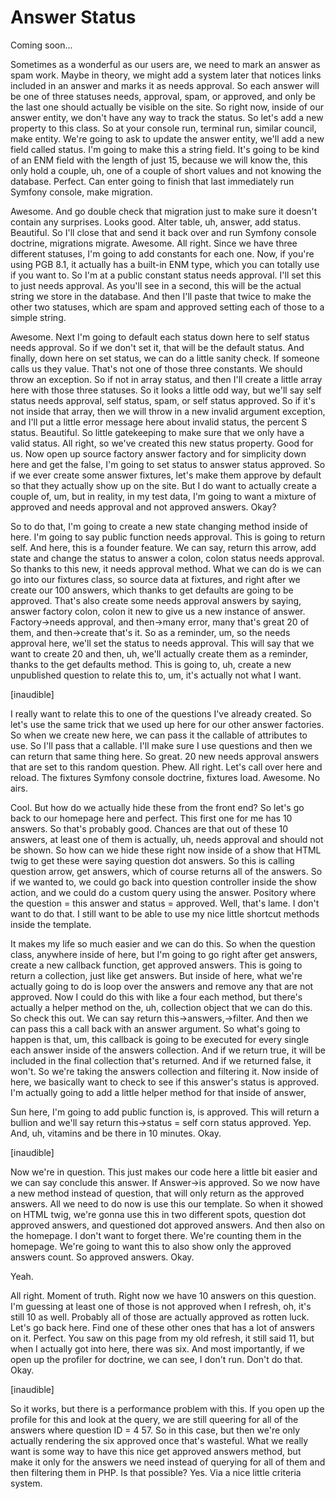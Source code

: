 # Answer Status

Coming soon...

Sometimes as a wonderful as our users are, we need to mark an answer as spam work.
Maybe in theory, we might add a system later that notices links included in an answer
and marks it as needs approval. So each answer will be one of three statuses needs,
approval, spam, or approved, and only be the last one should actually be visible on
the site. So right now, inside of our answer entity, we don't have any way to track
the status. So let's add a new property to this class. So at your console run,
terminal run, similar council, make entity. We're going to ask to update the answer
entity, we'll add a new field called status. I'm going to make this a string field.
It's going to be kind of an ENM field with the length of just 15, because we will
know the, this only hold a couple, uh, one of a couple of short values and not
knowing the database. Perfect. Can enter going to finish that last immediately run
Symfony console, make migration.

Awesome. And go double check that migration just to make sure it doesn't contain any
surprises. Looks good. Alter table, uh, answer, add status. Beautiful. So I'll close
that and send it back over and run Symfony console doctrine, migrations migrate.
Awesome. All right. Since we have three different statuses, I'm going to add
constants for each one. Now, if you're using PGB 8.1, it actually has a built-in ENM
type, which you can totally use if you want to. So I'm at a public constant status
needs approval. I'll set this to just needs approval. As you'll see in a second, this
will be the actual string we store in the database. And then I'll paste that twice to
make the other two statuses, which are spam and approved setting each of those to a
simple string.

Awesome. Next I'm going to default each status down here to self status needs
approval. So if we don't set it, that will be the default status. And finally, down
here on set status, we can do a little sanity check. If someone calls us they value.
That's not one of those three constants. We should throw an exception. So if not in
array status, and then I'll create a little array here with those three statuses. So
it looks a little odd way, but we'll say self status needs approval, self status,
spam, or self status approved. So if it's not inside that array, then we will throw
in a new invalid argument exception, and I'll put a little error message here about
invalid status, the percent S status. Beautiful. So little gatekeeping to make sure
that we only have a valid status. All right, so we've created this new status
property. Good for us. Now open up source factory answer factory and for simplicity
down here and get the false, I'm going to set status to answer status approved. So if
we ever create some answer fixtures, let's make them approve by default so that they
actually show up on the site. But I do want to actually create a couple of, um, but
in reality, in my test data, I'm going to want a mixture of approved and needs
approval and not approved answers. Okay?

So to do that, I'm going to create a new state changing method inside of here. I'm
going to say public function needs approval. This is going to return self. And here,
this is a founder feature. We can say, return this arrow, add state and change the
status to answer a colon, colon status needs approval. So thanks to this new, it
needs approval method. What we can do is we can go into our fixtures class, so source
data at fixtures, and right after we create our 100 answers, which thanks to get
defaults are going to be approved. That's also create some needs approval answers by
saying, answer factory colon, colon it new to give us a new instance of answer.
Factory->needs approval, and then->many error, many that's great 20 of them, and
then->create that's it. So as a reminder, um, so the needs approval here, we'll set
the status to needs approval. This will say that we want to create 20 and then, uh,
we'll actually create them as a reminder, thanks to the get defaults method. This is
going to, uh, create a new unpublished question to relate this to, um, it's actually
not what I want.

[inaudible]

I really want to relate this to one of the questions I've already created. So let's
use the same trick that we used up here for our other answer factories. So when we
create new here, we can pass it the callable of attributes to use. So I'll pass that
a callable. I'll make sure I use questions and then we can return that same thing
here. So great. 20 new needs approval answers that are set to this random question.
Phew. All right. Let's call over here and reload. The fixtures Symfony console
doctrine, fixtures load. Awesome. No airs.

Cool. But how do we actually hide these from the front end? So let's go back to our
homepage here and perfect. This first one for me has 10 answers. So that's probably
good. Chances are that out of these 10 answers, at least one of them is actually, uh,
needs approval and should not be shown. So how can we hide these right now inside of
a show that HTML twig to get these were saying question dot answers. So this is
calling question arrow, get answers, which of course returns all of the answers. So
if we wanted to, we could go back into question controller inside the show action,
and we could do a custom query using the answer. Pository where the question = this
answer and status = approved. Well, that's lame. I don't want to do that. I still
want to be able to use my nice little shortcut methods inside the template.

It makes my life so much easier and we can do this. So when the question class,
anywhere inside of here, but I'm going to go right after get answers, create a new
callback function, get approved answers. This is going to return a collection, just
like get answers. But inside of here, what we're actually going to do is loop over
the answers and remove any that are not approved. Now I could do this with like a
four each method, but there's actually a helper method on the, uh, collection object
that we can do this. So check this out. We can say return this->answers,->filter. And
then we can pass this a call back with an answer argument. So what's going to happen
is that, um, this callback is going to be executed for every single each answer
inside of the answers collection. And if we return true, it will be included in the
final collection that's returned. And if we returned false, it won't. So we're taking
the answers collection and filtering it. Now inside of here, we basically want to
check to see if this answer's status is approved. I'm actually going to add a little
helper method for that inside of answer,

Sun here, I'm going to add public function is, is approved. This will return a
bullion and we'll say return this->status = self corn status approved. Yep. And, uh,
vitamins and be there in 10 minutes. Okay.

[inaudible]

Now we're in question. This just makes our code here a little bit easier and we can
say conclude this answer. If Answer->is approved. So we now have a new method instead
of question, that will only return as the approved answers. All we need to do now is
use this our template. So when it showed on HTML twig, we're gonna use this in two
different spots, question dot approved answers, and questioned dot approved answers.
And then also on the homepage. I don't want to forget there. We're counting them in
the homepage. We're going to want this to also show only the approved answers count.
So approved answers. Okay.

Yeah.

All right. Moment of truth. Right now we have 10 answers on this question. I'm
guessing at least one of those is not approved when I refresh, oh, it's still 10 as
well. Probably all of those are actually approved as rotten luck. Let's go back here.
Find one of these other ones that has a lot of answers on it. Perfect. You saw on
this page from my old refresh, it still said 11, but when I actually got into here,
there was six. And most importantly, if we open up the profiler for doctrine, we can
see, I don't run. Don't do that. Okay.

[inaudible]

So it works, but there is a performance problem with this. If you open up the profile
for this and look at the query, we are still queering for all of the answers where
question ID = 4 57. So in this case, but then we're only actually rendering the six
approved once that's wasteful. What we really want is some way to have this nice get
approved answers method, but make it only for the answers we need instead of querying
for all of them and then filtering them in PHP. Is that possible? Yes. Via a nice
little criteria system.

